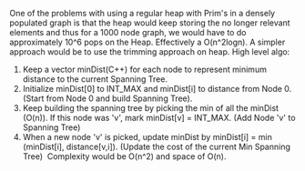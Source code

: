 One of the problems with using a regular heap with Prim's in a densely populated graph is that the heap would keep storing the no longer relevant elements and thus for a 1000 node graph, we would have to do approximately 10^6 pops on the Heap. Effectively a O(n^2logn).
A simpler approach would be to use the trimming approach on heap. High level algo:
​
1. Keep a vector minDist(C++) for each node to represent minimum distance to the current Spanning Tree.
​
2. Initialize minDist[0] to INT_MAX and minDist[i] to distance from Node 0. (Start from Node 0 and build Spanning Tree).
​
3. Keep building the spanning tree by picking the min of all the minDist (O(n)). If this node was 'v', mark minDist[v] = INT_MAX. (Add Node 'v' to Spanning Tree)
​
4. When a new node 'v' is picked, update minDist by minDist[i] = min (minDist[i], distance[v,i]). (Update the cost of the current Min Spanning Tree)
​
Complexity would be O(n^2) and space of O(n).